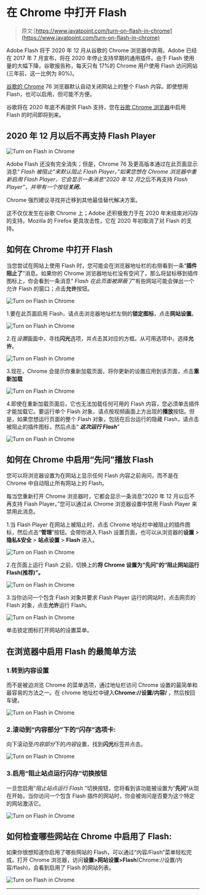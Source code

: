 # 在 Chrome 中打开 Flash

> 原文:[https://www.javatpoint.com/turn-on-flash-in-chrome](https://www.javatpoint.com/turn-on-flash-in-chrome)

Adobe Flash 将于 2020 年 12 月从谷歌的 Chrome 浏览器中弃用。Adobe 已经在 2017 年 7 月宣布，将在 2020 年停止支持早期的通用插件。由于 Flash 使用量的大幅下降，谷歌报告称，每天只有 17%的 Chrome 用户使用 Flash 访问网站(三年前，这一比例为 80%)。

[谷歌的 Chrome](https://www.javatpoint.com/what-is-google-chrome) 76 浏览器默认自动关闭网站上的整个 Flash 内容。即使想用 Flash，也可以启用，但可能不方便。

谷歌将在 2020 年底不再提供 Flash 支持，您在[谷歌 Chrome 浏览器](https://www.javatpoint.com/google-chrome)中启用 Flash 的时间即将到来。

## 2020 年 12 月以后不再支持 Flash Player

![Turn on Flash in Chrome](../Images/00db41d1dff666b4a4d56b778189fd35.png)

Adobe Flash 还没有完全消失；但是，Chrome 76 及更高版本通过在此页面显示消息“ *Flash 被阻止”来默认阻止 Flash Player。”如果您想在 Chrome 浏览器中重新启用 Flash Player，它会显示一条消息“2020 年 12 月*之后不再支持 *Flash Player”，并带有一个按钮**关闭**。*

Chrome 强烈建议寻找并迁移到其他最佳替代解决方案。

这不仅仅发生在谷歌 Chrome 上；Adobe 还积极致力于在 2020 年末结束对闪存的支持。Mozilla 的 Firefox 更具攻击性，它在 2020 年初取消了对 Flash 的支持。

## 如何在 Chrome 中打开 Flash

当您尝试在网站上使用 Flash 时，您可能会在浏览器地址栏的右侧看到一条“**插件阻止了**”消息。如果你的 Chrome 浏览器地址栏没有空间了，那么将鼠标移到插件图标上，你会看到一条消息“ *Flash 在此页面被屏蔽了*”有些网站可能会弹出一个允许 Flash 的窗口；点击**允许**按钮。

![Turn on Flash in Chrome](../Images/6a726fd552f1cf4a53de57ff34bb36f2.png)

1.要在此页面启用 Flash，请点击浏览器地址栏左侧的**锁定图标**，点击**网站设置**。

![Turn on Flash in Chrome](../Images/5a1798eedecd535627d35c53485273dd.png)

2.在*设置*画面中，寻找**闪光**选项，并点击其对应的方框。从可用选项中，选择**允许**。

![Turn on Flash in Chrome](../Images/c75f83ca280466826984933c6d0ca447.png)

3.现在，Chrome 会提示你重新加载页面，将你更新的设置应用到该页面，点击**重新加载**

![Turn on Flash in Chrome](../Images/ef00f6faf9808902bf01c1f839dd9477.png)

4.即使在重新加载页面后，它也无法加载任何可用的 Flash 内容，您必须单击插件才能加载它。要运行单个 Flash 对象，请点按视频画面上方出现的**播放**按钮。但是，如果您想运行页面的整个 Flash 对象，包括在后台运行的隐藏 Flash，请点击被阻止的插件图标，然后点击“ ***这次运行 Flash***”

![Turn on Flash in Chrome](../Images/f9e248412755e1c4f41518e8513a4093.png)

## 如何在 Chrome 中启用“先问”播放 Flash

您可以将浏览器设置为在网站上显示任何 Flash 内容之前询问，而不是在 Chrome 中自动阻止所有网站上的 Flash。

每当您重新打开 Chrome 浏览器时，它都会显示一条消息“2020 年 12 月以后不再支持 Flash Player。”您可以通过从 Chrome 浏览器设置中禁用 Flash Player 来禁用此消息。

1.当 Flash Player 在网站上被阻止时，点击 Chrome 地址栏中被阻止的插件图标，然后点击“**管理**”按钮。会带你进入 Flash 设置页面，也可以从浏览器的**设置** > **隐私&安全** > **站点设置** > **Flash** 进入。

![Turn on Flash in Chrome](../Images/ee784305280bf9f1cc6b72a46c0718d3.png)

2.在页面上运行 Flash 之前，切换上的**将 Chrome 设置为“**先问**”的“阻止网站运行 Flash(推荐)”。**

![Turn on Flash in Chrome](../Images/80478808d6399a02597bf4f1c0c74a89.png)

3.当你访问一个包含 Flash 对象并要求 Flash Player 运行的网站时，点击网页的 Flash 对象，点击**允许**运行 Flash。

![Turn on Flash in Chrome](../Images/7d5a5607e818f3a6de146ddbbbfb944c.png)

单击锁定图标打开网站的设置菜单。

## 在浏览器中启用 Flash 的最简单方法

### 1.转到内容设置

而不是被迫浏览 Chrome 的菜单选项，通过地址栏访问 Chrome 设置的最简单和最容易的方法之一。在 chrome 地址栏中键入**Chrome://设置/内容/** ，然后按回车键。

![Turn on Flash in Chrome](../Images/695a3695ba5ff8a2915c8a7e5fee3de2.png)

### 2.滚动到“内容部分”下的“闪存”选项卡:

向下滚动至*内容部分*下的*内容*设置，找到**闪光**标签并点击。

![Turn on Flash in Chrome](../Images/8c972b20f5c6b5e85ba471371615faae.png)

### 3.启用“阻止站点运行闪存”切换按钮

一旦您启用“*阻止站点运行 Flash* ”切换按钮，您将看到该功能被设置为“**先问**”从现在开始，当你访问一个包含 Flash 插件的网站时，你会被询问是否要为这个特定的网站激活它。

![Turn on Flash in Chrome](../Images/c1ce54b4afad12c173875c588631f601.png)

## 如何检查哪些网站在 Chrome 中启用了 Flash:

如果你很想知道你启用了哪些网站的 Flash，可以通过“内容/Flash”菜单轻松完成。打开 Chrome 浏览器，访问**设置>网站设置>Flash**(Chrome://设置/内容/flash)，会看到启用了 Flash 的网站列表。

![Turn on Flash in Chrome](../Images/994636deeef2afae29f5309288d36fbd.png)

* * *
